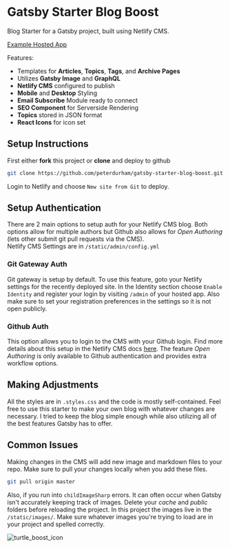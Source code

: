 # Gatsby Starter Blog Boost

Blog Starter for a Gatsby project, built using Netlify CMS.

[Example Hosted App](https://cocky-williams-9d49bd.netlify.app/)

Features:

- Templates for **Articles**, **Topics**, **Tags**, and **Archive Pages**
- Utilizes **Gatsby Image** and **GraphQL**
- **Netlify CMS** configured to publish
- **Mobile** and **Desktop** Styling
- **Email Subscribe** Module ready to connect
- **SEO Component** for Serverside Rendering
- **Topics** stored in JSON format
- **React Icons** for icon set

## Setup Instructions

First either **fork** this project or **clone** and deploy to github

```bash
git clone https://github.com/peterdurham/gatsby-starter-blog-boost.git
```

Login to Netlify and choose `New site from Git` to deploy.

## Setup Authentication

There are 2 main options to setup auth for your Netlify CMS blog. Both options allow for multiple authors but Github also allows for _Open Authoring_ (lets other submit git pull requests via the CMS).
<br />
Netlify CMS Settings are in `/static/admin/config.yml`

### Git Gateway Auth

Git gateway is setup by default. To use this feature, goto your Netlify settings for the recently deployed site. In the Identity section choose `Enable Identity` and register your login by visiting `/admin` of your hosted app. Also make sure to set your registration preferences in the settings so it is not open publicly.

### Github Auth

This option allows you to login to the CMS with your Github login. Find more details about this setup in the Netlify CMS docs [here](https://www.netlifycms.org/docs/github-backend/). The feature _Open Authoring_ is only available to Github authentication and provides extra workflow options.

## Making Adjustments

All the styles are in `.styles.css` and the code is mostly self-contained. Feel free to use this starter to make your own blog with whatever changes are necessary. I tried to keep the blog simple enough while also utilizing all of the best features Gatsby has to offer.

## Common Issues

Making changes in the CMS will add new image and markdown files to your repo. Make sure to pull your changes locally when you add these files.

```bash
git pull origin master
```

Also, if you run into `childImageSharp` errors. It can often occur when Gatsby isn't accurately keeping track of images. Delete your _cache_ and _public_ folders before reloading the project. In this project the images live in the `/static/images/`. Make sure whatever images you're trying to load are in your project and spelled correctly.

![turtle_boost_icon](https://user-images.githubusercontent.com/55937575/127775176-719e039d-e4ab-4a91-a5b6-20af3b0246f0.png)

